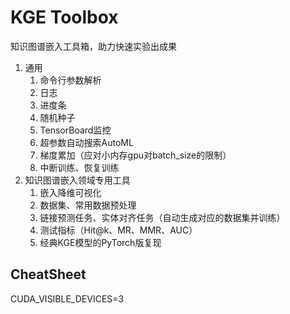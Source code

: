 # KGE Toolbox

知识图谱嵌入工具箱，助力快速实验出成果

1. 通用
   1. 命令行参数解析
   2. 日志
   3. 进度条
   4. 随机种子
   5. TensorBoard监控
   6. 超参数自动搜索AutoML
   7. 梯度累加（应对小内存gpu对batch_size的限制）
   8. 中断训练、恢复训练
2. 知识图谱嵌入领域专用工具
   1. 嵌入降维可视化
   2. 数据集、常用数据预处理
   3. 链接预测任务、实体对齐任务（自动生成对应的数据集并训练）
   4. 测试指标（Hit@k、MR、MMR、AUC）
   5. 经典KGE模型的PyTorch版复现


## CheatSheet

CUDA_VISIBLE_DEVICES=3